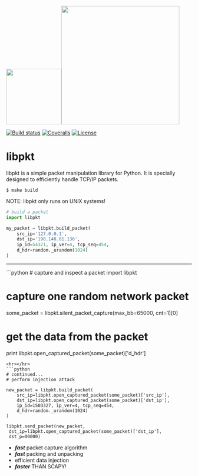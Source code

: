 
<img src="https://thumbs.dreamstime.com/b/oriental-pitcher-vector-drawing-ancient-jug-east-style-30405033.jpg" width="150"><img src="https://www.python.org/static/community_logos/python-logo-master-v3-TM.png" width="320"/>

 [![Build status](https://ci.appveyor.com/api/projects/status/pjxh5g91jpbh7t84?svg=true)](https://ci.appveyor.com/project/tygerbytes/resourcefitness) 
[![Coveralls](https://coveralls.io/repos/github/tygerbytes/ResourceFitness/badge.svg?branch=master)](https://coveralls.io/github/tygerbytes/ResourceFitness?branch=master) 
[![License](https://img.shields.io/badge/License-BSD%202--Clause-orange.svg)](https://opensource.org/licenses/BSD-2-Clause)
<br>
# libpkt

libpkt is a simple packet manipulation library for Python. It is specially designed to
efficiently handle TCP/IP packets. 

```
$ make build
```

NOTE: libpkt only runs on UNIX systems!

```python
# build a packet
import libpkt

my_packet = libpkt.build_packet(
    src_ip='127.0.0.1', 
    dst_ip='198.148.81.136', 
    ip_id=54321, ip_ver=4, tcp_seq=454,
    d_hdr=random._urandom(1024)
)
```
<hr></hr>
```python
# capture and inspect a packet
import libpkt

# capture one random network packet
some_packet = libpkt.silent_packet_capture(max_bb=65000, cnt=1)[0]

# get the data from the packet
print libpkt.open_captured_packet(some_packet)['d_hdr']
```
<hr></hr>
```python
# continued...
# perform injection attack

new_packet = libpkt.build_packet(
    src_ip=libpkt.open_captured_packet(some_packet)['src_ip'],
    dst_ip=libpkt.open_captured_packet(some_packet)['dst_ip'],
    ip_id=1503327, ip_ver=4, tcp_seq=454,
    d_hdr=random._urandom(1024)
)

libpkt.send_packet(new_packet, 
 dst_ip=libpkt.open_captured_packet(some_packet)['dst_ip'],
 dst_p=00000)
```


  * ***fast*** packet capture algorithm
  * ***fast*** packing and unpacking
  * efficient data injection
  * ***faster*** THAN SCAPY!


